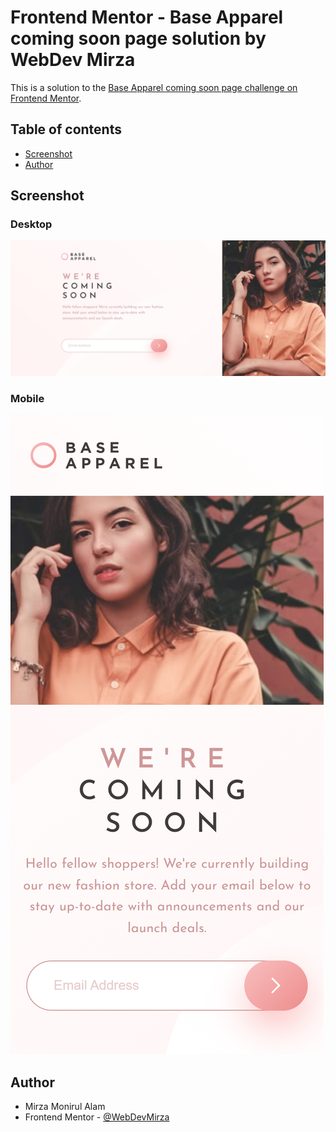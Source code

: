 # Frontend Mentor - Base Apparel coming soon page solution by WebDev Mirza

This is a solution to the [Base Apparel coming soon page challenge on Frontend Mentor](https://www.frontendmentor.io/challenges/base-apparel-coming-soon-page-5d46b47f8db8a7063f9331a0).

## Table of contents

- [Screenshot](#screenshot)
- [Author](#author)

## Screenshot

### Desktop

![](./lg.png)

### Mobile

![](./sm.png)

## Author

- Mirza Monirul Alam
- Frontend Mentor - [@WebDevMirza](https://www.frontendmentor.io/profile/WebDevMirza)
